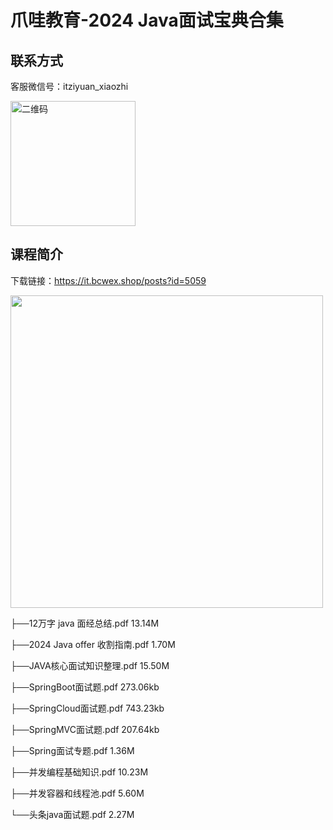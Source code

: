 # 爪哇教育-2024 Java面试宝典合集

## 联系方式

客服微信号：itziyuan_xiaozhi

<img src="https://ziyuanyun.oss-cn-guangzhou.aliyuncs.com/common/20240614073449/666b82192834a.jpg" width="200" height="200" alt="二维码">

## 课程简介

下载链接：https://it.bcwex.shop/posts?id=5059

<img src="https://ziyuanyun.oss-cn-guangzhou.aliyuncs.com/yun/20241201155329/674c15f942a19.jpg" width="500" alt="">

  

 ├──12万字 java 面经总结.pdf 13.14M

 ├──2024 Java offer 收割指南.pdf 1.70M

 ├──JAVA核心面试知识整理.pdf 15.50M

 ├──SpringBoot面试题.pdf 273.06kb

 ├──SpringCloud面试题.pdf 743.23kb

 ├──SpringMVC面试题.pdf 207.64kb

 ├──Spring面试专题.pdf 1.36M

 ├──并发编程基础知识.pdf 10.23M

 ├──并发容器和线程池.pdf 5.60M

 └──头条java面试题.pdf 2.27M

  